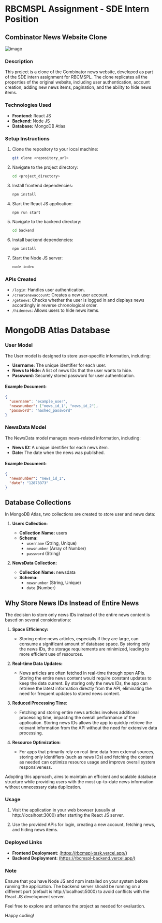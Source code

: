 # RBCMSPL Assignment - SDE Intern Position

## Combinator News Website Clone
![image](https://github.com/Sar-thak-3/RBCMSPL-Task/assets/100359818/00ce2207-a7b4-49fe-8f29-b880552ae158)


### Description

This project is a clone of the Combinator news website, developed as part of the SDE intern assignment for RBCMSPL. The clone replicates all the properties of the original website, including user authentication, account creation, adding new news items, pagination, and the ability to hide news items.

### Technologies Used

- **Frontend:** React JS
- **Backend:** Node JS
- **Database:** MongoDB Atlas

### Setup Instructions

1. Clone the repository to your local machine:

    ```bash
    git clone <repository_url>
    ```

2. Navigate to the project directory:

    ```bash
    cd <project_directory>
    ```

3. Install frontend dependencies:

    ```bash
    npm install
    ```

4. Start the React JS application:

    ```bash
    npm run start
    ```

5. Navigate to the backend directory:

    ```bash
    cd backend
    ```

6. Install backend dependencies:

    ```bash
    npm install
    ```

7. Start the Node JS server:

    ```bash
    node index
    ```

### APIs Created

- `/login`: Handles user authentication.
- `/createnewaccount`: Creates a new user account.
- `/getnews`: Checks whether the user is logged in and displays news accordingly in reverse chronological order.
- `/hidenews`: Allows users to hide news items.

# MongoDB Atlas Database

### User Model

The User model is designed to store user-specific information, including:

- **Username:** The unique identifier for each user.
- **News to Hide:** A list of news IDs that the user wants to hide.
- **Password:** Securely stored password for user authentication.

#### Example Document:

```json
{
  "username": "example_user",
  "newsnumber": ["news_id_1", "news_id_2"],
  "password": "hashed_password"
}
```

### NewsData Model

The NewsData model manages news-related information, including:

- **News ID:** A unique identifier for each news item.
- **Date:** The date when the news was published.

#### Example Document:

```json
{
  "newsnumber": "news_id_1",
  "date": "12873373"
}
```

## Database Collections

In MongoDB Atlas, two collections are created to store user and news data:

1. **Users Collection:**

   - **Collection Name:** users
   - **Schema:**
     - `username` (String, Unique)
     - `newsnumber` (Array of Number)
     - `password` (String)

2. **NewsData Collection:**

   - **Collection Name:** newsdata
   - **Schema:**
     - `newsnumber` (String, Unique)
     - `date` (Number)

## Why Store News IDs Instead of Entire News

The decision to store only news IDs instead of the entire news content is based on several considerations:

1. **Space Efficiency:**
   - Storing entire news articles, especially if they are large, can consume a significant amount of database space. By storing only the news IDs, the storage requirements are minimized, leading to more efficient use of resources.

2. **Real-time Data Updates:**
   - News articles are often fetched in real-time through open APIs. Storing the entire news content would require constant updates to keep the data current. By storing only the news IDs, the app can retrieve the latest information directly from the API, eliminating the need for frequent updates to stored news content.

3. **Reduced Processing Time:**
   - Fetching and storing entire news articles involves additional processing time, impacting the overall performance of the application. Storing news IDs allows the app to quickly retrieve the relevant information from the API without the need for extensive data processing.

4. **Resource Optimization:**
   - For apps that primarily rely on real-time data from external sources, storing only identifiers (such as news IDs) and fetching the content as needed can optimize resource usage and improve overall system responsiveness.

Adopting this approach, aims to maintain an efficient and scalable database structure while providing users with the most up-to-date news information without unnecessary data duplication.

### Usage

1. Visit the application in your web browser (usually at http://localhost:3000) after starting the React JS server.

2. Use the provided APIs for login, creating a new account, fetching news, and hiding news items.

### Deployed Links

- **Frontend Deployment:** [(https://rbcmspl-task.vercel.app/)](https://rbcmspl-task.vercel.app/)
- **Backend Deployment:** [(https://rbcmspl-backend.vercel.app/)](https://rbcmspl-backend.vercel.app/)


### Note

Ensure that you have Node JS and npm installed on your system before running the application. The backend server should be running on a different port (default is http://localhost:5000) to avoid conflicts with the React JS development server.

Feel free to explore and enhance the project as needed for evaluation.

Happy coding!
